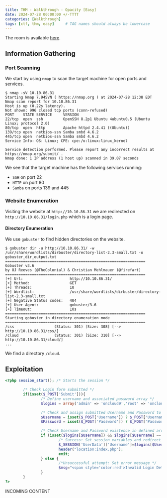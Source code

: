 ```yaml
---
title: THM - Walkthrough - Opacity [Easy]
date: 2024-07-28 00:00:00 +/-TTTT
categories: [Walkthrough]
tags: [ctf, thm, easy]     # TAG names should always be lowercase
---
```


The room is available [here](https://tryhackme.com/room/opacity).

## Information Gathering

### Port Scanning

We start by using `nmap` to scan the target machine for open ports and services.

```
$ nmap -sV 10.10.86.31
Starting Nmap 7.94SVN ( https://nmap.org ) at 2024-07-28 12:38 EDT
Nmap scan report for 10.10.86.31
Host is up (0.22s latency).
Not shown: 996 closed tcp ports (conn-refused)
PORT    STATE SERVICE     VERSION
22/tcp  open  ssh         OpenSSH 8.2p1 Ubuntu 4ubuntu0.5 (Ubuntu Linux; protocol 2.0)
80/tcp  open  http        Apache httpd 2.4.41 ((Ubuntu))
139/tcp open  netbios-ssn Samba smbd 4.6.2
445/tcp open  netbios-ssn Samba smbd 4.6.2
Service Info: OS: Linux; CPE: cpe:/o:linux:linux_kernel

Service detection performed. Please report any incorrect results at https://nmap.org/submit/ .
Nmap done: 1 IP address (1 host up) scanned in 39.07 seconds
```

We see that the target machine has the following services running:
- `SSH` on port 22
- `HTTP` on port 80
- `Samba` on ports 139 and 445

### Website Enumeration

Visiting the website at `http://10.10.86.31` we are redirected on `http://10.10.86.31/login.php` which is a login page.

#### Directory Enumeration

We use `gobuster` to find hidden directories on the website.

```
$ gobuster dir -u http://10.10.86.31/ -w /usr/share/wordlists/dirbuster/directory-list-2.3-small.txt -o gobuster_dir_output.txt
===============================================================
Gobuster v3.6
by OJ Reeves (@TheColonial) & Christian Mehlmauer (@firefart)
===============================================================
[+] Url:                     http://10.10.86.31/
[+] Method:                  GET
[+] Threads:                 10
[+] Wordlist:                /usr/share/wordlists/dirbuster/directory-list-2.3-small.txt
[+] Negative Status codes:   404
[+] User Agent:              gobuster/3.6
[+] Timeout:                 10s
===============================================================
Starting gobuster in directory enumeration mode
===============================================================
/css                  (Status: 301) [Size: 308] [--> http://10.10.86.31/css/]
/cloud                (Status: 301) [Size: 310] [--> http://10.10.86.31/cloud/]
...
```

We find a directory `/cloud`.

## Exploitation

```php
<?php session_start(); /* Starts the session */

        /* Check Login form submitted */
        if(isset($_POST['Submit'])){
                /* Define username and associated password array */
                $logins = array('admin' => 'oncloud9','root' => 'oncloud9','administrator' => 'oncloud9');

                /* Check and assign submitted Username and Password to new variable */
                $Username = isset($_POST['Username']) ? $_POST['Username'] : '';
                $Password = isset($_POST['Password']) ? $_POST['Password'] : '';

                /* Check Username and Password existence in defined array */
                if (isset($logins[$Username]) && $logins[$Username] == $Password){
                        /* Success: Set session variables and redirect to Protected page  */
                        $_SESSION['UserData']['Username']=$logins[$Username];
                        header("location:index.php");
                        exit;
                } else {
                        /*Unsuccessful attempt: Set error message */
                        $msg="<span style='color:red'>Invalid Login Details</span>";
                }
        }
?>
```

INCOMING CONTENT